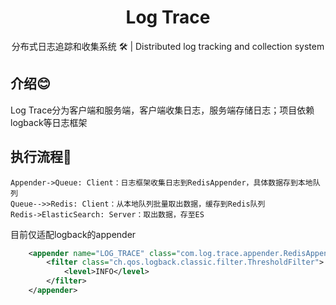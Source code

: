 <div align="center"><h1 styles="text-align: center;">Log Trace</h1></div>

<p align="center">分布式日志追踪和收集系统 🛠 | Distributed log tracking and collection system </p>

## 介绍😊

Log Trace分为客户端和服务端，客户端收集日志，服务端存储日志；项目依赖logback等日志框架



## 执行流程🎡

```sequence
Appender->Queue: Client：日志框架收集日志到RedisAppender，具体数据存到本地队列
Queue-->>Redis: Client：从本地队列批量取出数据，缓存到Redis队列
Redis->ElasticSearch: Server：取出数据，存至ES
```



目前仅适配logback的appender

```xml
    <appender name="LOG_TRACE" class="com.log.trace.appender.RedisAppender">
        <filter class="ch.qos.logback.classic.filter.ThresholdFilter">
            <level>INFO</level>
        </filter>
    </appender>
```


